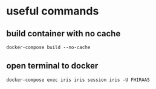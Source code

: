 # useful commands
## build container with no cache
```
docker-compose build --no-cache
```
## open terminal to docker
```
docker-compose exec iris iris session iris -U FHIRAAS
```



